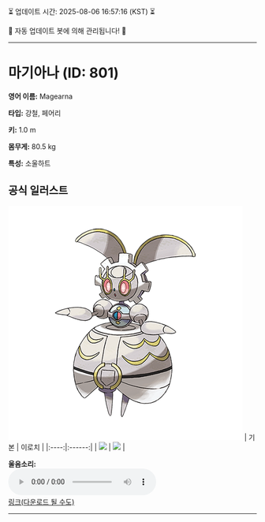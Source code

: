 
⏳ 업데이트 시간: 2025-08-06 16:57:16 (KST) ⏳

🤖 자동 업데이트 봇에 의해 관리됩니다! 🤖

---

# 마기아나 (ID: 801)
**영어 이름:** Magearna

**타입:** 강철, 페어리

**키:** 1.0 m

**몸무게:** 80.5 kg

**특성:** 소울하트

## 공식 일러스트
![](https://raw.githubusercontent.com/PokeAPI/sprites/master/sprites/pokemon/other/official-artwork/801.png)
| 기본 | 이로치 |
|:----:|:------:|
| <img src="http://play.pokemonshowdown.com/sprites/ani/magearna.gif" width="200"> | <img src="http://play.pokemonshowdown.com/sprites/ani-shiny/magearna.gif" width="200"> |

**울음소리:**<br><audio controls src="https://raw.githubusercontent.com/PokeAPI/cries/main/cries/pokemon/latest/801.ogg"></audio><br> [링크(다운로드 될 수도)](https://raw.githubusercontent.com/PokeAPI/cries/main/cries/pokemon/latest/801.ogg)


---
